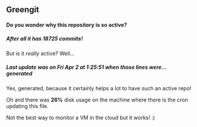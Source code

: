 ## Greengit

#### Do you wonder why this repository is so active?

##### After all it has 18725 commits!

But is it *really* active? Well...

##### Last update was on Fri Apr 2 at 1:25:51 when those lines were... generated

Yes, generated, because it certainly helps a lot to have such an active repo!

Oh and there was **26%** disk usage on the machine
where there is the cron updating this file.

Not the best way to monitor a VM in the cloud but it works! :)
